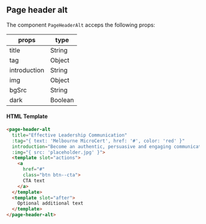 
## Page header alt

The component `PageHeaderAlt` acceps the following props:

| props    	   | type    	|
|------------- |---------	|
| title   	   | String  	|
| tag      	   | Object  	|
| introduction | String   |
| img     	   | Object  	|
| bgSrc     	 | String  	|
| dark         | Boolean	|

#### HTML Template

```html
<page-header-alt
  title="Effective Leadership Communication"
  :tag="{ text: 'Melbourne MicroCert', href: '#', color: 'red' }"
  introduction="Become an authentic, persuasive and engaging communicator to enhance your effectiveness as a leader."
  :img="{ src: 'placeholder.jpg' }">
  <template slot="actions">
    <a
      href="#"
      class="btn btn--cta">
      CTA text
    </a>
  </template>
  <template slot="after">
    Optional additional text
  </template>
</page-header-alt>
```
